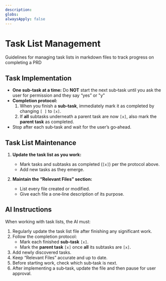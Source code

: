 ```yaml
---
description:
globs:
alwaysApply: false
---
```


# Task List Management

Guidelines for managing task lists in markdown files to track progress on completing a PRD

## Task Implementation

-   **One sub-task at a time:** Do **NOT** start the next sub‑task until you ask the user for permission and they say “yes” or "y"
-   **Completion protocol:**
    1. When you finish a **sub‑task**, immediately mark it as completed by changing `[ ]` to `[x]`.
    2. If **all** subtasks underneath a parent task are now `[x]`, also mark the **parent task** as completed.
-   Stop after each sub‑task and wait for the user’s go‑ahead.

## Task List Maintenance

1. **Update the task list as you work:**

    - Mark tasks and subtasks as completed (`[x]`) per the protocol above.
    - Add new tasks as they emerge.

2. **Maintain the “Relevant Files” section:**
    - List every file created or modified.
    - Give each file a one‑line description of its purpose.

## AI Instructions

When working with task lists, the AI must:

1. Regularly update the task list file after finishing any significant work.
2. Follow the completion protocol:
    - Mark each finished **sub‑task** `[x]`.
    - Mark the **parent task** `[x]` once **all** its subtasks are `[x]`.
3. Add newly discovered tasks.
4. Keep “Relevant Files” accurate and up to date.
5. Before starting work, check which sub‑task is next.
6. After implementing a sub‑task, update the file and then pause for user approval.
